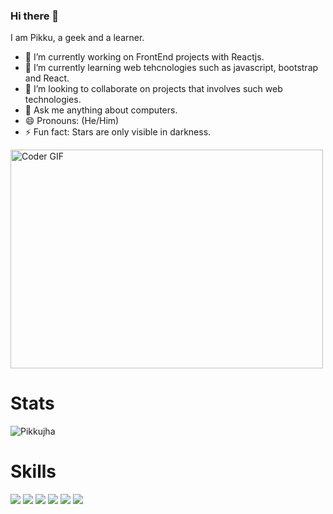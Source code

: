 ### Hi there 👋

I am Pikku, a geek and a learner. 

- 🔭 I’m currently working on FrontEnd projects with Reactjs.
- 🌱 I’m currently learning web tehcnologies such as javascript, bootstrap and React.
- 👯 I’m looking to collaborate on projects that involves such web technologies.
- 💬 Ask me anything about computers.
- 😄 Pronouns: (He/Him)
- ⚡ Fun fact: Stars are only visible in darkness.


<img alt="Coder GIF" height=350 width=500 src="https://images.squarespace-cdn.com/content/v1/5769fc401b631bab1addb2ab/1541580611624-TE64QGKRJG8SWAIUS7NS/ke17ZwdGBToddI8pDm48kPoswlzjSVMM-SxOp7CV59BZw-zPPgdn4jUwVcJE1ZvWQUxwkmyExglNqGp0IvTJZamWLI2zvYWH8K3-s_4yszcp2ryTI0HqTOaaUohrI8PI6FXy8c9PWtBlqAVlUS5izpdcIXDZqDYvprRqZ29Pw0o/coding-freak.gif" />
<br>


# Stats
<p><img src="https://github-readme-streak-stats.herokuapp.com/?user=Pikkujha&theme=material-palenight&hide_border=false" alt="Pikkujha" /></p>

# Skills


<img src="https://img.shields.io/badge/C%2B%2B-00599C?style=for-the-badge&logo=c%2B%2B&logoColor=white" /> <img src="https://img.shields.io/badge/JavaScript-323330?style=for-the-badge&logo=javascript&logoColor=F7DF1E" /> <img src="https://img.shields.io/badge/MySQL-005C84?style=for-the-badge&logo=mysql&logoColor=white" /> <img src="https://img.shields.io/badge/HTML5-E34F26?style=for-the-badge&logo=html5&logoColor=white" /> <img src="https://img.shields.io/badge/CSS3-1572B6?style=for-the-badge&logo=css3&logoColor=white" />
<img src="https://img.shields.io/badge/Bootstrap-563D7C?style=for-the-badge&logo=bootstrap&logoColor=white" />

